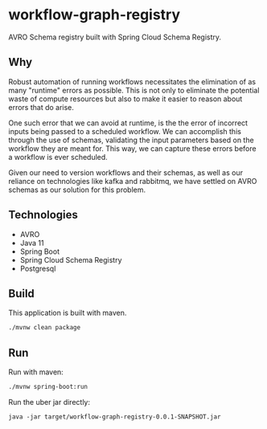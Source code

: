# workflow-graph-registry

AVRO Schema registry built with Spring Cloud Schema Registry.

## Why

Robust automation of running workflows necessitates the elimination of as many "runtime" errors as possible. This is not only to eliminate the potential waste of compute resources but also to make it easier to reason about errors that do arise.

One such error that we can avoid at runtime, is the the error of incorrect inputs being passed to a scheduled workflow. We can accomplish this through the use of schemas, validating the input parameters based on the workflow they are meant for. This way, we can capture these errors before a workflow is ever scheduled.

Given our need to version workflows and their schemas, as well as our reliance on technologies like kafka and rabbitmq, we have settled on AVRO schemas as our solution for this problem.

## Technologies

- AVRO
- Java 11
- Spring Boot
- Spring Cloud Schema Registry
- Postgresql

## Build

This application is built with maven.

```bash
./mvnw clean package
```

## Run

Run with maven:

```bash
./mvnw spring-boot:run
```

Run the uber jar directly:

```shell
java -jar target/workflow-graph-registry-0.0.1-SNAPSHOT.jar
```
